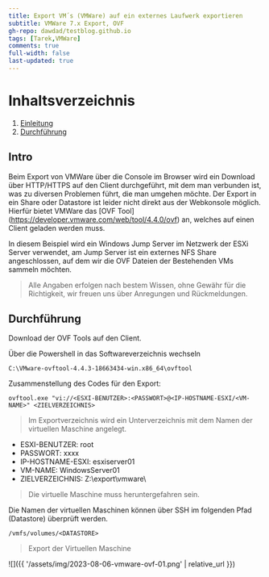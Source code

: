 ```yaml
---
title: Export VM´s (VMWare) auf ein externes Laufwerk exportieren
subtitle: VMWare 7.x Export, OVF
gh-repo: dawdad/testblog.github.io
tags: [Tarek,VMWare]
comments: true
full-width: false
last-updated: true
---
```


# Inhaltsverzeichnis

1. [Einleitung](#Into)
2. [Durchführung](#durchführung)


## Intro

Beim Export von VMWare über die Console im Browser wird ein Download über HTTP/HTTPS auf den Client durchgeführt, mit dem man verbunden ist, was zu diversen Problemen führt, die man umgehen möchte. Der Export in ein Share oder Datastore ist leider nicht direkt aus der Webkonsole möglich. Hierfür bietet VMWare das [OVF Tool] (https://developer.vmware.com/web/tool/4.4.0/ovf) an, welches auf einen Client geladen werden muss. 

In diesem Beispiel wird ein Windows Jump Server im Netzwerk der ESXi Server verwendet, am Jump Server ist ein externes NFS Share angeschlossen, auf dem wir die OVF Dateien der Bestehenden VMs sammeln möchten.

> Alle Angaben erfolgen nach bestem Wissen, ohne Gewähr für die Richtigkeit, wir freuen uns über Anregungen und Rückmeldungen.

## Durchführung

Download der OVF Tools auf den Client. 

Über die Powershell in das Softwareverzeichnis wechseln

```
C:\VMware-ovftool-4.4.3-18663434-win.x86_64\ovftool
```

Zusammenstellung des Codes für den Export:

```
ovftool.exe "vi://<ESXI-BENUTZER>:<PASSWORT>@<IP-HOSTNAME-ESXI/<VM-NAME>" <ZIELVERZEICHNIS>
```

> Im Exportverzeichnis wird ein Unterverzeichnis mit dem Namen der virtuellen Maschine angelegt.

* ESXI-BENUTZER: root
* PASSWORT: xxxx
* IP-HOSTNAME-ESXI: esxiserver01
* VM-NAME: WindowsServer01
* ZIELVERZEICHNIS: Z:\export\vmware\

> Die virtuelle Maschine muss heruntergefahren sein.

Die Namen der virtuellen Maschinen können über SSH im folgenden Pfad (Datastore) überprüft werden.

```
/vmfs/volumes/<DATASTORE>
```


> Export der Virtuellen Maschine

![]({{ '/assets/img/2023-08-06-vmware-ovf-01.png' | relative_url }})


